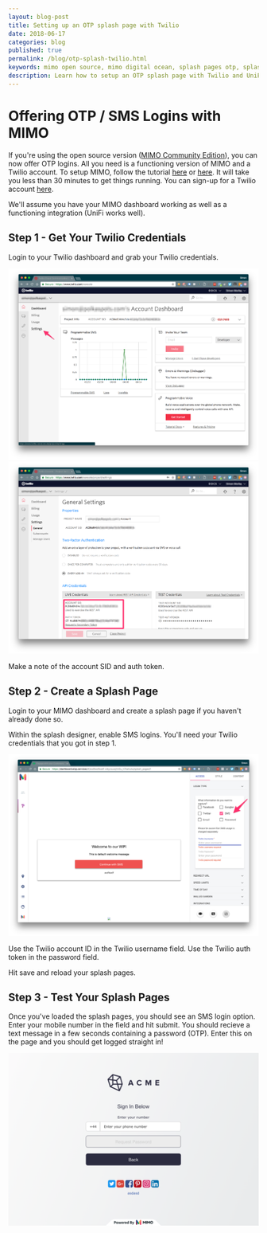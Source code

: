 ```yaml
---
layout: blog-post
title: Setting up an OTP splash page with Twilio 
date: 2018-06-17
categories: blog
published: true
permalink: /blog/otp-splash-twilio.html
keywords: mimo open source, mimo digital ocean, splash pages otp, splash pages twilio, otp splash pages
description: Learn how to setup an OTP splash page with Twilio and UniFi
---
```


# Offering OTP / SMS Logins with MIMO

If you're using the open source version ([MIMO Community Edition](https://oh-mimo.com/self-hosted-splash-pages/)), you can now offer OTP logins. All you need is a functioning version of MIMO and a Twilio account. To setup MIMO, follow the tutorial [here](https://oh-mimo.com/blog/install-mimo-digital-ocean.html) or [here](https://github.com/mimolabs/mimo-docker). It will take you less than 30 minutes to get things running. You can sign-up for a Twilio account [here](https://www.twilio.com/try-twilio).

We'll assume you have your MIMO dashboard working as well as a functioning integration (UniFi works well).

## Step 1 - Get Your Twilio Credentials

Login to your Twilio dashboard and grab your Twilio credentials.

<div class="blog-image flat-card">
  <img src='/images/posts/twilio-2.png'>
</div>

<div class="blog-image flat-card">
  <img src='/images/posts/twilio-3.png'>
</div>

Make a note of the account SID and auth token.

## Step 2 - Create a Splash Page

Login to your MIMO dashboard and create a splash page if you haven't already done so. 

Within the splash designer, enable SMS logins. You'll need your Twilio credentials that you got in step 1.

<div class="blog-image flat-card">
  <img src='/images/posts/twilio-1.png'>
</div>

Use the Twilio account ID in the Twilio username field. Use the Twilio auth token in the password field.

Hit save and reload your splash pages.

## Step 3 - Test Your Splash Pages

Once you've loaded the splash pages, you should see an SMS login option. Enter your mobile number in the field and hit submit. You should recieve a text message in a few seconds containing a password (OTP). Enter this on the page and you should get logged straight in!

<div class="blog-image flat-card">
  <img src='/images/posts/twilio-4.png'>
</div>

